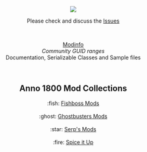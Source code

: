 <p align="center">
    <a href="https://git.io/anno-mods"><img src="https://github.com/anno-mods.png"></a>
</p>

<p align="center">Please check and discuss the <a href="https://github.com/anno-mods/Collection/issues">Issues</a></p>

<br />

<p align="center"><a href="https://github.com/taubenangriff/Modinfo">Modinfo</a><br /><em>Community GUID ranges</em><br /> Documentation, Serializable Classes and Sample files</p>

<br />

<h2 align="center">Anno 1800 Mod Collections</h2>

<p align="center">
    :fish: <a href="https://github.com/anno-mods/Fishboss-Mods">Fishboss Mods</a>
    <br /><br />
    :ghost:  <a href="https://github.com/anno-mods/Ghostbusters-Mods">Ghostbusters Mods</a>
    <br /><br />
    :star: <a href="https://github.com/Serpens66/Anno-1800-Mods">Serp's Mods</a>
    <br /><br />
    :fire: <a href="https://github.com/anno-mods/Spice-it-Up">Spice it Up</a>
</p>
